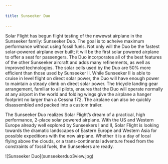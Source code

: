 ```yaml
---

title: Sunseeker Duo

---
```


Solar Flight has begun flight testing of the newewst airplane in the Sunseeker family: Sunseeker Duo. The goal is to acheive maximum performance without using fossil fuels. Not only will the Duo be the fastest solar-powered airplane ever built; it will be the first solar powered airplane to offer a seat for passengers. The Duo incorporates all of the best features of the other Sunseeker aircraft and adds many refinements, as well as improved technologies. The solar cells used by the Duo are 50% more efficient than those used by Sunseeker II. While Sunseeker II is able to cruise in level flight on direct solar power, the Duo will have enough power to maintain a steady climb on direct solar power. The tricycle landing gear arrangement, familiar to all pilots, ensures that the Duo will operate normally at any airport in the world and folding wings give the airplane a hanger footprint no larger than a Cessna 172. The airplane can also be quickly disassembled and packed into a custom trailer.

 

The Sunseeker Duo realizes Solar Flight’s dream of a practical, high performance, 2-place solar powered airplane. With the US and Western Europe already well explored by Sunseekers I and II, Solar Flight is looking towards the dramatic landscapes of Eastern Europe and Western Asia for possible expeditions with the new airplane. Whether it is a day of local flying above the clouds, or a trans-continental adventure freed from the constraints of fossil fuels, the Sunseekers are ready. 

<div id="duoimg">
![Sunseeker Duo](sunseekerduo3view.jpg)
</div>

